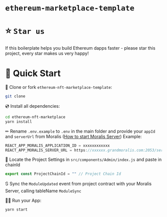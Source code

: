 # `ethereum-marketplace-template`


# ⭐️ `Star us`
If this boilerplate helps you build Ethereum dapps faster - please star this project, every star makes us very happy!

# 🚀 Quick Start

📄 Clone or fork `ethereum-nft-marketplace-template`:
```sh
git clone 
```
💿 Install all dependencies:
```sh
cd ethereum-nft-marketplace
yarn install 
```
✏ Rename `.env.example` to `.env` in the main folder and provide your `appId` and `serverUrl` from Moralis ([How to start Moralis Server](https://docs.moralis.io/moralis-server/getting-started/create-a-moralis-server)) 
Example:
```jsx
REACT_APP_MORALIS_APPLICATION_ID = xxxxxxxxxxxx
REACT_APP_MORALIS_SERVER_URL = https://xxxxxx.grandmoralis.com:2053/server
```

🔎 Locate the Project Settings in `src/components/Admin/index.js` and paste in chainId
```js
export const ProjectChainId = "" // Project Chain Id
```

🔃 Sync the `ModuleUpdated` event from project contract with your Moralis Server, calling tableName `ModuleSync`


🚴‍♂️ Run your App:
```sh
yarn start
```


